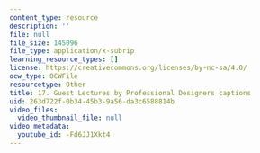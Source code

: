 ```yaml
---
content_type: resource
description: ''
file: null
file_size: 145096
file_type: application/x-subrip
learning_resource_types: []
license: https://creativecommons.org/licenses/by-nc-sa/4.0/
ocw_type: OCWFile
resourcetype: Other
title: 17. Guest Lectures by Professional Designers captions
uid: 263d722f-0b34-45b3-9a56-da3c6588814b
video_files:
  video_thumbnail_file: null
video_metadata:
  youtube_id: -Fd6JJ1Xkt4
---
```


